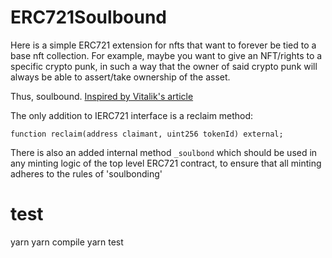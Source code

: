 # ERC721Soulbound

Here is a simple ERC721 extension for nfts that want to forever be tied to a base nft collection. For example, maybe you want to give an NFT/rights to a specific crypto punk, in such a way that the owner of said crypto punk will always be able to assert/take ownership of the asset.

Thus, soulbound. [Inspired by Vitalik's article](https://vitalik.ca/general/2022/01/26/soulbound.html)

The only addition to IERC721 interface is a reclaim method:

`function reclaim(address claimant, uint256 tokenId) external;`

There is also an added internal method `_soulbond` which should be used in any minting logic of the top level ERC721 contract, to ensure that all minting adheres to the rules of 'soulbonding'

# test

yarn
yarn compile
yarn test
